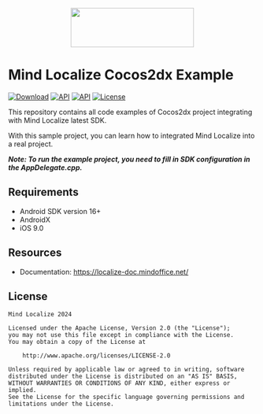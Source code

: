 [<p align="center"><img src="https://localize.mindoffice.net/website/public/logo/logo.svg" data-canonical-src="https://localize.mindoffice.net/website/public/logo/logo.svg" width="250" height="80" align="center"/></p>](https://localize-console.mindoffice.net/)

# Mind Localize Cocos2dx Example

[![Download](https://api.bintray.com/packages/ilocalize/ilocalize/ilocalize-aar/images/download.svg)](https://bintray.com/ilocalize/ilocalize/ilocalize-aar/_latestVersion) [![API](https://img.shields.io/badge/Android%20API-16%2B-brightgreen.svg?style=flat)](https://android-arsenal.com/api?level=16) [![API](https://img.shields.io/badge/iOS%20API-9.0%2B-brightgreen.svg?style=flat)]() [![License](https://img.shields.io/badge/License%20-Apache%202-337ab7.svg)](https://www.apache.org/licenses/LICENSE-2.0)

This repository contains all code examples of Cocos2dx project integrating with Mind Localize latest SDK.

With this sample project, you can learn how to integrated Mind Localize into a real project.

**_Note: To run the example project, you need to fill in SDK configuration in the AppDelegate.cpp._**

## Requirements

- Android SDK version 16+
- AndroidX
- iOS 9.0

## Resources

- Documentation: https://localize-doc.mindoffice.net/

## License

```
Mind Localize 2024

Licensed under the Apache License, Version 2.0 (the "License");
you may not use this file except in compliance with the License.
You may obtain a copy of the License at

    http://www.apache.org/licenses/LICENSE-2.0

Unless required by applicable law or agreed to in writing, software
distributed under the License is distributed on an "AS IS" BASIS,
WITHOUT WARRANTIES OR CONDITIONS OF ANY KIND, either express or implied.
See the License for the specific language governing permissions and
limitations under the License.
```
